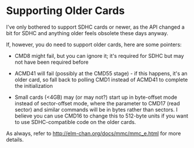 # Supporting Older Cards

I've only bothered to support SDHC cards or newer, as the API changed a bit for
SDHC and anything older feels obsolete these days anyway.

If, however, you do need to support older cards, here are some pointers:

* CMD8 might fail, but you can ignore it; it's required for SDHC but may not
have been required before

* ACMD41 will fail (possibly at the CMD55 stage) - if this happens, it's an
older card, so fall back to polling CMD1 instead of ACMD41 to complete the
initialization

* Small cards (<4GB) may (or may not?) start up in byte-offset mode instead of
sector-offset mode, where the parameter to CMD17 (read sector) and similar
commands will be in bytes rather than sectors.  I believe you can use CMD16
to change this to 512-byte units if you want to use SDHC-compatible code on
the older cards.

As always, refer to <http://elm-chan.org/docs/mmc/mmc_e.html> for more details.

